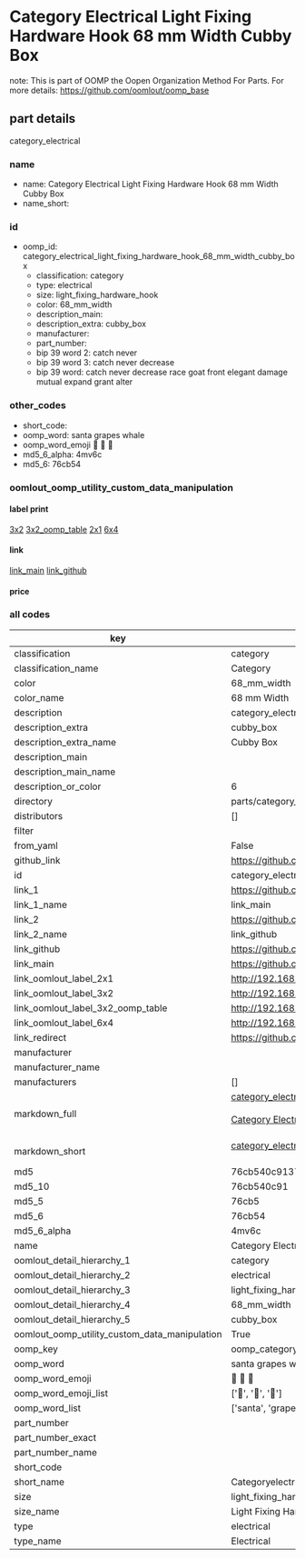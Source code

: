 # Category Electrical Light Fixing Hardware Hook 68 mm Width Cubby Box  

note: This is part of OOMP the Oopen Organization Method For Parts. For more details: https://github.com/oomlout/oomp_base

##  part details
  



category_electrical



### name
* name: Category Electrical Light Fixing Hardware Hook 68 mm Width Cubby Box
* name_short: 
### id
* oomp_id: category_electrical_light_fixing_hardware_hook_68_mm_width_cubby_box
  * classification: category
  * type: electrical
  * size: light_fixing_hardware_hook
  * color: 68_mm_width
  * description_main: 
  * description_extra: cubby_box
  * manufacturer: 
  * part_number: 
  * bip 39 word 2: catch never
  * bip 39 word 3: catch never decrease
  * bip 39 word: catch never decrease race goat front elegant damage mutual expand grant alter

### other_codes
* short_code: 
* oomp_word: santa grapes whale
* oomp_word_emoji :santa: :grapes: :whale:
* md5_6_alpha: 4mv6c
* md5_6: 76cb54






### oomlout_oomp_utility_custom_data_manipulation
#### label print
[3x2](http://192.168.1.245:1112/?label=oomp%204mv6c)
[3x2_oomp_table](http://192.168.1.108:1112/?label=oomp%204mv6c)
[2x1](http://192.168.1.242:1112/?label=oomp%204mv6c)
[6x4](http://192.168.1.55:1112/?label=oomp%204mv6c)    

#### link

[link_main](https://github.com/oomlout/oomlout_oomp_version_1_messy/tree/main/parts/category_electrical_light_fixing_hardware_hook_68_mm_width_cubby_box) [link_github](https://github.com/oomlout/oomlout_oomp_version_1_messy/tree/main/parts/category_electrical_light_fixing_hardware_hook_68_mm_width_cubby_box)                             

#### price







### all codes 
| key | value |  
| --- | --- |  
| classification | category |  
| classification_name | Category |  
| color | 68_mm_width |  
| color_name | 68 mm Width |  
| description | category_electrical |  
| description_extra | cubby_box |  
| description_extra_name | Cubby Box |  
| description_main |  |  
| description_main_name |  |  
| description_or_color | 6  |  
| directory | parts/category_electrical_light_fixing_hardware_hook_68_mm_width_cubby_box |  
| distributors | [] |  
| filter |  |  
| from_yaml | False |  
| github_link | https://github.com/oomlout/oomlout_oomp_part_src/tree/main/parts/category_electrical_light_fixing_hardware_hook_68_mm_width_cubby_box |  
| id | category_electrical_light_fixing_hardware_hook_68_mm_width_cubby_box |  
| link_1 | https://github.com/oomlout/oomlout_oomp_version_1_messy/tree/main/parts/category_electrical_light_fixing_hardware_hook_68_mm_width_cubby_box |  
| link_1_name | link_main |  
| link_2 | https://github.com/oomlout/oomlout_oomp_version_1_messy/tree/main/parts/category_electrical_light_fixing_hardware_hook_68_mm_width_cubby_box |  
| link_2_name | link_github |  
| link_github | https://github.com/oomlout/oomlout_oomp_version_1_messy/tree/main/parts/category_electrical_light_fixing_hardware_hook_68_mm_width_cubby_box |  
| link_main | https://github.com/oomlout/oomlout_oomp_version_1_messy/tree/main/parts/category_electrical_light_fixing_hardware_hook_68_mm_width_cubby_box |  
| link_oomlout_label_2x1 | http://192.168.1.242:1112/?label=oomp%204mv6c |  
| link_oomlout_label_3x2 | http://192.168.1.245:1112/?label=oomp%204mv6c |  
| link_oomlout_label_3x2_oomp_table | http://192.168.1.108:1112/?label=oomp%204mv6c |  
| link_oomlout_label_6x4 | http://192.168.1.55:1112/?label=oomp%204mv6c |  
| link_redirect | https://github.com/oomlout/oomlout_oomp_version_1_messy/tree/main/parts/category_electrical_light_fixing_hardware_hook_68_mm_width_cubby_box |  
| manufacturer |  |  
| manufacturer_name |  |  
| manufacturers | [] |  
| markdown_full | [category_electrical_light_fixing_hardware_hook_68_mm_width_cubby_box](none)<br>[](none)<br>[Category Electrical Light Fixing Hardware Hook 68 Mm Width Cubby Box](none)<br><br> |  
| markdown_short | [category_electrical_light_fixing_hardware_hook_68_mm_width_cubby_box](none)<br><br> |  
| md5 | 76cb540c913708f175320b0672654120 |  
| md5_10 | 76cb540c91 |  
| md5_5 | 76cb5 |  
| md5_6 | 76cb54 |  
| md5_6_alpha | 4mv6c |  
| name | Category Electrical Light Fixing Hardware Hook 68 mm Width Cubby Box |  
| oomlout_detail_hierarchy_1 | category |  
| oomlout_detail_hierarchy_2 | electrical |  
| oomlout_detail_hierarchy_3 | light_fixing_hardware_hook |  
| oomlout_detail_hierarchy_4 | 68_mm_width |  
| oomlout_detail_hierarchy_5 | cubby_box |  
| oomlout_oomp_utility_custom_data_manipulation | True |  
| oomp_key | oomp_category_electrical_light_fixing_hardware_hook_68_mm_width_cubby_box |  
| oomp_word | santa grapes whale |  
| oomp_word_emoji | :santa: :grapes: :whale: |  
| oomp_word_emoji_list | [':santa:', ':grapes:', ':whale:'] |  
| oomp_word_list | ['santa', 'grapes', 'whale'] |  
| part_number |  |  
| part_number_exact |  |  
| part_number_name |  |  
| short_code |  |  
| short_name | Categoryelectrical |  
| size | light_fixing_hardware_hook |  
| size_name | Light Fixing Hardware Hook |  
| type | electrical |  
| type_name | Electrical |  
